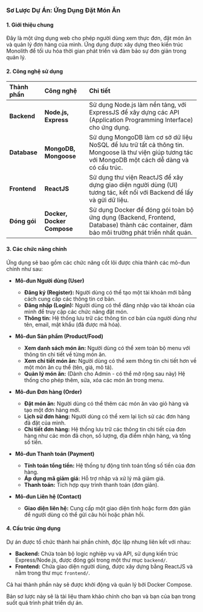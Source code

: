 ### **Sơ Lược Dự Án: Ứng Dụng Đặt Món Ăn**

#### **1. Giới thiệu chung**

Đây là một ứng dụng web cho phép người dùng xem thực đơn, đặt món ăn và quản lý đơn hàng của mình. Ứng dụng được xây dựng theo kiến trúc Monolith để tối ưu hóa thời gian phát triển và đảm bảo sự đơn giản trong quản lý.

#### **2. Công nghệ sử dụng**

| Thành phần   | Công nghệ                  | Chi tiết                                                                                                                                              |
| :----------- | :------------------------- | :---------------------------------------------------------------------------------------------------------------------------------------------------- |
| **Backend**  | **Node.js, Express**       | Sử dụng Node.js làm nền tảng, với ExpressJS để xây dựng các API (Application Programming Interface) cho ứng dụng.                                     |
| **Database** | **MongoDB, Mongoose**      | Sử dụng MongoDB làm cơ sở dữ liệu NoSQL để lưu trữ tất cả thông tin. Mongoose là thư viện giúp tương tác với MongoDB một cách dễ dàng và có cấu trúc. |
| **Frontend** | **ReactJS**                | Sử dụng thư viện ReactJS để xây dựng giao diện người dùng (UI) tương tác, kết nối với Backend để lấy và gửi dữ liệu.                                  |
| **Đóng gói** | **Docker, Docker Compose** | Sử dụng Docker để đóng gói toàn bộ ứng dụng (Backend, Frontend, Database) thành các container, đảm bảo môi trường phát triển nhất quán.               |

#### **3. Các chức năng chính**

Ứng dụng sẽ bao gồm các chức năng cốt lõi được chia thành các mô-đun chính như sau:

- **Mô-đun Người dùng (User)**

  - **Đăng ký (Register):** Người dùng có thể tạo một tài khoản mới bằng cách cung cấp các thông tin cơ bản.
  - **Đăng nhập (Login):** Người dùng có thể đăng nhập vào tài khoản của mình để truy cập các chức năng đặt món.
  - **Thông tin:** Hệ thống lưu trữ các thông tin cơ bản của người dùng như tên, email, mật khẩu (đã được mã hóa).

- **Mô-đun Sản phẩm (Product/Food)**

  - **Xem danh sách món ăn:** Người dùng có thể xem toàn bộ menu với thông tin chi tiết về từng món ăn.
  - **Xem chi tiết món ăn:** Người dùng có thể xem thông tin chi tiết hơn về một món ăn cụ thể (tên, giá, mô tả).
  - **Quản lý món ăn:** (Dành cho Admin - có thể mở rộng sau này) Hệ thống cho phép thêm, sửa, xóa các món ăn trong menu.

- **Mô-đun Đơn hàng (Order)**

  - **Đặt món ăn:** Người dùng có thể thêm các món ăn vào giỏ hàng và tạo một đơn hàng mới.
  - **Lịch sử đơn hàng:** Người dùng có thể xem lại lịch sử các đơn hàng đã đặt của mình.
  - **Chi tiết đơn hàng:** Hệ thống lưu trữ các thông tin chi tiết của đơn hàng như các món đã chọn, số lượng, địa điểm nhận hàng, và tổng số tiền.

- **Mô-đun Thanh toán (Payment)**

  - **Tính toán tổng tiền:** Hệ thống tự động tính toán tổng số tiền của đơn hàng.
  - **Áp dụng mã giảm giá:** Hỗ trợ nhập và xử lý mã giảm giá.
  - **Thanh toán:** Tích hợp quy trình thanh toán (đơn giản).

- **Mô-đun Liên hệ (Contact)**
  - **Giao diện liên hệ:** Cung cấp một giao diện tĩnh hoặc form đơn giản để người dùng có thể gửi câu hỏi hoặc phản hồi.

#### **4. Cấu trúc ứng dụng**

Dự án được tổ chức thành hai phần chính, độc lập nhưng liên kết với nhau:

- **Backend:** Chứa toàn bộ logic nghiệp vụ và API, sử dụng kiến trúc Express/Node.js, được đóng gói trong một thư mục `backend/`.
- **Frontend:** Chứa giao diện người dùng, được xây dựng bằng ReactJS và nằm trong thư mục `frontend/`.

Cả hai thành phần này sẽ được khởi động và quản lý bởi Docker Compose.

Bản sơ lược này sẽ là tài liệu tham khảo chính cho bạn và bạn của bạn trong suốt quá trình phát triển dự án.
